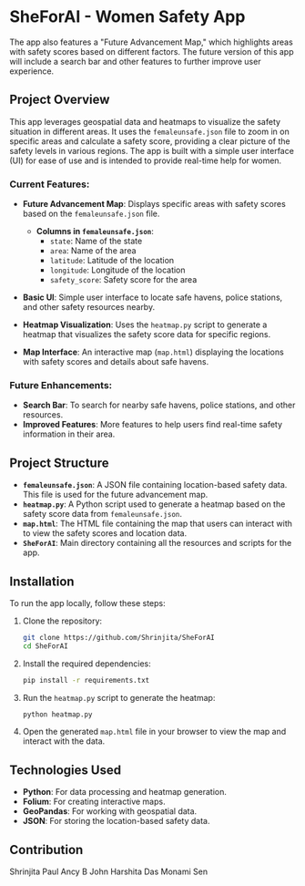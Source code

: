 # SheForAI - Women Safety App

The app also features a "Future Advancement Map," which highlights areas with safety scores based on different factors. The future version of this app will include a search bar and other features to further improve user experience.

## Project Overview

This app leverages geospatial data and heatmaps to visualize the safety situation in different areas. It uses the `femaleunsafe.json` file to zoom in on specific areas and calculate a safety score, providing a clear picture of the safety levels in various regions. The app is built with a simple user interface (UI) for ease of use and is intended to provide real-time help for women.

### Current Features:
- **Future Advancement Map**: Displays specific areas with safety scores based on the `femaleunsafe.json` file.
  - **Columns in `femaleunsafe.json`**:
    - `state`: Name of the state
    - `area`: Name of the area
    - `latitude`: Latitude of the location
    - `longitude`: Longitude of the location
    - `safety_score`: Safety score for the area
  
- **Basic UI**: Simple user interface to locate safe havens, police stations, and other safety resources nearby.
  
- **Heatmap Visualization**: Uses the `heatmap.py` script to generate a heatmap that visualizes the safety score data for specific regions.

- **Map Interface**: An interactive map (`map.html`) displaying the locations with safety scores and details about safe havens.

### Future Enhancements:
- **Search Bar**: To search for nearby safe havens, police stations, and other resources.
- **Improved Features**: More features to help users find real-time safety information in their area.

## Project Structure

- **`femaleunsafe.json`**: A JSON file containing location-based safety data. This file is used for the future advancement map.
- **`heatmap.py`**: A Python script used to generate a heatmap based on the safety score data from `femaleunsafe.json`.
- **`map.html`**: The HTML file containing the map that users can interact with to view the safety scores and location data.
- **`SheForAI`**: Main directory containing all the resources and scripts for the app.

## Installation

To run the app locally, follow these steps:

1. Clone the repository:
   ```bash
   git clone https://github.com/Shrinjita/SheForAI
   cd SheForAI
   ```

2. Install the required dependencies:
   ```bash
   pip install -r requirements.txt
   ```

3. Run the `heatmap.py` script to generate the heatmap:
   ```bash
   python heatmap.py
   ```

4. Open the generated `map.html` file in your browser to view the map and interact with the data.

## Technologies Used
- **Python**: For data processing and heatmap generation.
- **Folium**: For creating interactive maps.
- **GeoPandas**: For working with geospatial data.
- **JSON**: For storing the location-based safety data.

## Contribution

Shrinjita Paul
Ancy B John
Harshita Das
Monami Sen
